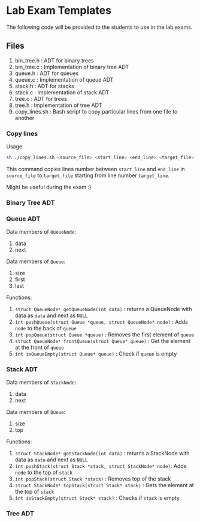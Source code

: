 # Lab Exam Templates

The following code will be provided to the students to use in the lab exams.

## Files
1. bin\_tree.h : ADT for binary trees
2. bin\_tree.c : Implementation of binary tree ADT
3. queue.h : ADT for queues
4. queue.c : Implementation of queue ADT
5. stack.h : ADT for stacks
6. stack.c : Implementation of stack ADT
7. tree.c : ADT for trees
8. tree.h : Implementation of tree ADT
9. copy\_lines.sh : Bash script to copy particular lines from one file to another

### Copy lines
Usage:
```bash
sh ./copy_lines.sh <source_file> <start_line> <end_line> <target_file> <target_line>
```

This command copies lines number between `start_line` and `end_line` in `source_file` to `target_file` starting from line number `target_line`.

Might be useful during the exam :)

### Binary Tree ADT

### Queue ADT
Data members of `QueueNode`:
1. data
2. next

Data members of `Queue`:
1. size
2. first
3. last

Functions:
1. `struct QueueNode* getQueueNode(int data)` : returns a QueueNode with data as `data` and next as `NULL`
2. `int pushQueue(struct Queue *queue, struct QueueNode* node)` : Adds `node` to the back of `queue`
3. `int popQueue(struct Queue *queue)` : Removes the first element of `queue`
4. `struct QueueNode* frontQueue(struct Queue* queue)` : Get the element at the front of `queue`
5. `int isQueueEmpty(struct Queue* queue)` : Check if `queue` is empty

### Stack ADT
Data members of `StackNode`:
1. data
2. next

Data members of `Queue`:
1. size
2. top

Functions:
1. `struct StackNode* getStackNode(int data)` : returns a StackNode with data as `data` and next as `NULL`
2. `int pushStack(struct Stack *stack, struct StackNode* node)`: Adds `node` to the top of `stack`
3. `int popStack(struct Stack *stack)` : Removes top of the stack
4. `struct StackNode* topStack(struct Stack* stack)` : Gets the element at the top of `stack`
5. `int isStackEmpty(struct Stack* stack)` : Checks if `stack` is empty



### Tree ADT

